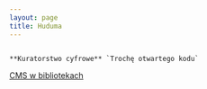 ```yaml
---
layout: page
title: Huduma
---
```



```promocja 

**Kuratorstwo cyfrowe** `Trochę otwartego kodu`

```

[CMS w bibliotekach](https://www.cmswbibliotekach.umk.pl/)
